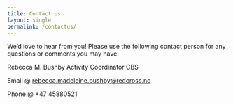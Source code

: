 ```yaml
---
title: Contact us
layout: single
permalink: /contactus/
---
```


We’d love to hear from you! Please use the following contact person for any questions or comments you may have. 

 

Rebecca M. Bushby 
Activity Coordinator CBS 
 
Email @ rebecca.madeleine.bushby@redcross.no 

Phone @ +47 45880521 